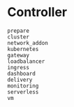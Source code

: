 # Controller

```{toctree}
prepare
cluster
network_addon
kubernetes
gateway
loadbalancer
ingress
dashboard
delivery
monitoring
serverless
vm
```
